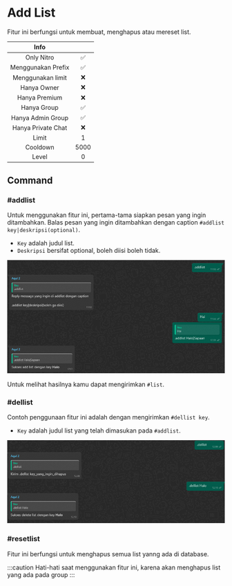 # Add List

Fitur ini berfungsi untuk membuat, menghapus atau mereset list.

|                       Info                        |      |
| :-----------------------------------------------: | :--: |
| <div class="label license nitro">Only Nitro</div> |  ✅  |
|                Menggunakan Prefix                 |  ✅  |
|                 Menggunakan limit                 |  ❌  |
|                    Hanya Owner                    |  ❌  |
|                   Hanya Premium                   |  ❌  |
|                    Hanya Group                    |  ✅  |
|                 Hanya Admin Group                 |  ✅  |
|                Hanya Private Chat                 |  ❌  |
|                       Limit                       |  1   |
|                     Cooldown                      | 5000 |
|                       Level                       |  0   |

## Command

### #addlist

Untuk menggunakan fitur ini, pertama-tama siapkan pesan yang ingin ditambahkan. Balas pesan yang ingin ditambahkan dengan caption `#addlist key|deskripsi(optional)`.

- `Key` adalah judul list.
- `Deskripsi` bersifat optional, boleh diisi boleh tidak.

![Addlist](../img/list/addlist.png)

Untuk melihat hasilnya kamu dapat mengirimkan `#list`.

### #dellist

Contoh penggunaan fitur ini adalah dengan mengirimkan `#dellist key`.

- `Key` adalah judul list yang telah dimasukan pada `#addlist`.

![Dellist](../img/list/dellist.png)

### #resetlist

Fitur ini berfungsi untuk menghapus semua list yanng ada di database.

:::caution
Hati-hati saat menggunakan fitur ini, karena akan menghapus list yang ada pada group
:::
